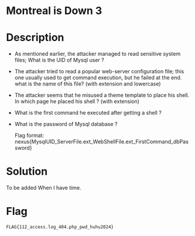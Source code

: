 # Montreal is Down 3

# Description

- As mentioned earlier, the attacker managed to read sensitive system files; What is the UID of Mysql user ?  
- The attacker tried to read a popular web-server configuration file; this one usually used to get command execution, but he failed at the end. what is the name of this file? (with extension and lowercase)       
- The attacker seems that he misused a theme template to place his shell. In which page he placed his shell ? (with extension)      
- What is the first command he executed after getting a shell ?  
- What is the password of Mysql database ?     
  
  
  Flag format: nexus{MysqlUID_ServerFile.ext_WebShellFile.ext_FirstCommand_dbPassword} 

# Solution

To be added When I have time.

# Flag

`FLAG{112_access.log_404.php_pwd_huhu2024}`

